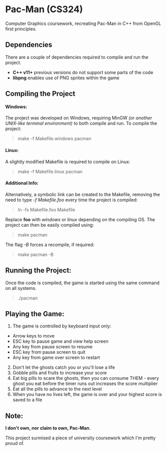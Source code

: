 # Pac-Man (CS324)
Computer Graphics coursework, recreating Pac-Man in C++ from OpenGL first principles.

## Dependencies
There are a couple of dependencies required to compile and run the project.
* **C++ v11+** previous versions do not support some parts of the code
* **libpng** enables use of PNG sprites within the game

## Compiling the Project
#### Windows:
The project was developed on Windows, requiring MinGW *(or another UNIX-like terminal environment)* to both compile and run. To compile the project:
> make -f Makefile.windows pacman

#### Linux:
A slightly modified Makefile is required to compile on Linux:
> make -f Makefile.linux pacman

#### Additional Info:
Alternatively, a symbolic link can be created to the Makefile, removing the need to type *-f Makefile.foo* every time the project is compiled:
> ln -fs Makefile.foo Makefile

Replace **foo** with *windows* or *linux* depending on the compiling OS. The project can then be easily compiled using:
> make pacman

The flag *-B* forces a recompile, if required:
> make pacman -B

## Running the Project:
Once the code is compiled, the game is started using the same command on all systems.
> ./pacman

## Playing the Game:
1. The game is controlled by keyboard input only:
  * Arrow keys to move
  * ESC key to pause game and view help screen
  * Any key from pause screen to resume
  * ESC key from pause screen to quit
  * Any key from game over screen to restart
2. Don't let the ghosts catch you or you'll lose a life
3. Gobble pills and fruits to increase your score
4. Eat big pills to scare the ghosts, then you can consume THEM - every ghost you eat before the timer runs out increases the score multiplier
5. Eat all the pills to advance to the next level
6. When you have no lives left, the game is over and your highest score is saved to a file

## Note:
**I don't own, nor claim to own, Pac-Man.**

This project surmised a piece of university coursework which I'm pretty proud of.
